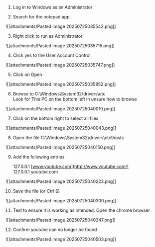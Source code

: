 1. Log in to Windows as an Administrator

2. Search for the notepad app

![[attachments/Pasted image 20250725035542.png]]

3. Right click to run as Administrator

![[attachments/Pasted image 20250725035715.png]]

4. Click yes to the User Account Control

![[attachments/Pasted image 20250725035747.png]]

5. Click on Open

![[attachments/Pasted image 20250725035852.png]]

6. Browse to C:\Windows\System32\drivers\etc  
    Look for This PC on the bottom left in unsure how to browse

![[attachments/Pasted image 20250725040010.png]]

7. Click on the bottom right to select all files

![[attachments/Pasted image 20250725040043.png]]

8. Open the file C:\Windows\System32\drivers\etc\hosts

![[attachments/Pasted image 20250725040150.png]]

9. Add the following entries
    
    127.0.0.1 [www.youtube.com](http://www.youtube.com/)  
    127.0.0.1 youtube.com
    
![[attachments/Pasted image 20250725040223.png]]

10. Save the file (or Ctrl S)

![[attachments/Pasted image 20250725040300.png]]

11. Test to ensure it is working as intended. Open the chrome browser

![[attachments/Pasted image 20250725040347.png]]

12. Confirm youtube can no longer be found

![[attachments/Pasted image 20250725040503.png]]